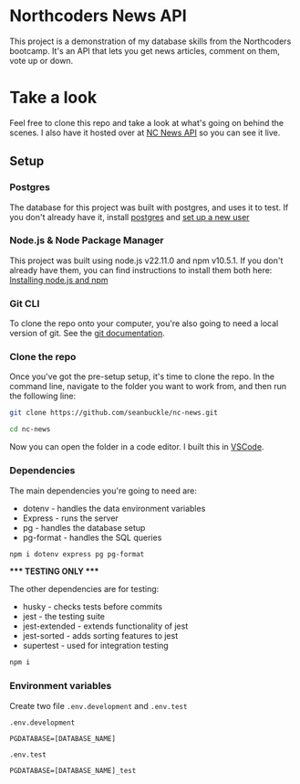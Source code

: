 # Northcoders News API
This project is a demonstration of my database skills from the Northcoders bootcamp. It's an API that lets you get news articles, comment on them, vote up or down.

# Take a look

Feel free to clone this repo and take a look at what's going on behind the scenes. I also have it hosted over at [NC News API](https://nc-news-de5p.onrender.com/api) so you can see it live.

## Setup

### Postgres

The database for this project was built with postgres, and uses it to test. If you don't already have it, install [postgres](http://postgresguide.com/setup/install.html) and [set up a new user](http://postgresguide.com/setup/users.html)

### Node.js & Node Package Manager

This project was built using node.js v22.11.0 and npm v10.5.1. If you don't already have them, you can find instructions to install them both here: [Installing node.js and npm](https://docs.npmjs.com/downloading-and-installing-node-js-and-npm)

### Git CLI

To clone the repo onto your computer, you're also going to need a local version of git. See the [git documentation](https://git-scm.com/book/en/v2/Getting-Started-Installing-Git).

### Clone the repo

Once you've got the pre-setup setup, it's time to clone the repo. In the command line, navigate to the folder you want to work from, and then run the following line:

```bash
git clone https://github.com/seanbuckle/nc-news.git

cd nc-news
```

Now you can open the folder in a code editor. I built this in [VSCode](https://code.visualstudio.com/download).

### Dependencies
The main dependencies you're going to need are:
* dotenv - handles the data environment variables
* Express - runs the server
* pg - handles the database setup
* pg-format - handles the SQL queries
```bash
npm i dotenv express pg pg-format
```
**\*\*\* TESTING ONLY \*\*\***

The other dependencies are for testing:
* husky - checks tests before commits
* jest - the testing suite
* jest-extended - extends functionality of jest
* jest-sorted - adds sorting features to jest
* supertest - used for integration testing
```bash
npm i
```
### Environment variables
Create two file `.env.development` and `.env.test`

`.env.development`

```
PGDATABASE=[DATABASE_NAME]
```
`.env.test`
```
PGDATABASE=[DATABASE_NAME]_test
```
